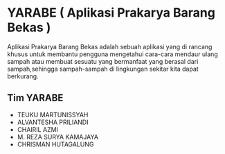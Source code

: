 # YARABE ( Aplikasi Prakarya Barang Bekas )
Aplikasi Prakarya Barang Bekas adalah sebuah aplikasi yang di rancang khusus untuk membantu pengguna mengetahui cara-cara mendaur ulang sampah atau membuat sesuatu yang bermanfaat yang berasal dari sampah,sehingga sampah-sampah di lingkungan sekitar kita dapat berkurang.

## Tim YARABE
* TEUKU MARTUNISSYAH      
* ALVANTESHA PRILIANDI	  
* CHAIRIL AZMI	 	 	      
* M. REZA SURYA KAMAJAYA  
* CHRISMAN HUTAGALUNG  	  


